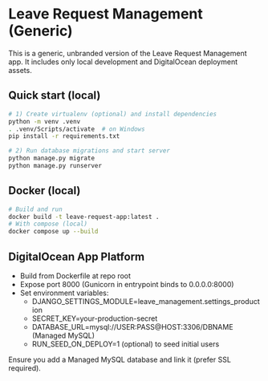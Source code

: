 # Leave Request Management (Generic)

This is a generic, unbranded version of the Leave Request Management app.
It includes only local development and DigitalOcean deployment assets.

## Quick start (local)

```bash
# 1) Create virtualenv (optional) and install dependencies
python -m venv .venv
. .venv/Scripts/activate  # on Windows
pip install -r requirements.txt

# 2) Run database migrations and start server
python manage.py migrate
python manage.py runserver
```

## Docker (local)

```bash
# Build and run
docker build -t leave-request-app:latest .
# With compose (local)
docker compose up --build
```

## DigitalOcean App Platform

- Build from Dockerfile at repo root
- Expose port 8000 (Gunicorn in entrypoint binds to 0.0.0.0:8000)
- Set environment variables:
  - DJANGO_SETTINGS_MODULE=leave_management.settings_production
  - SECRET_KEY=your-production-secret
  - DATABASE_URL=mysql://USER:PASS@HOST:3306/DBNAME  (Managed MySQL)
  - RUN_SEED_ON_DEPLOY=1 (optional) to seed initial users

Ensure you add a Managed MySQL database and link it (prefer SSL required).